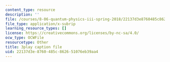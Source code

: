 ```yaml
---
content_type: resource
description: ''
file: /courses/8-06-quantum-physics-iii-spring-2018/22137d3e8760485c862651076eb39aa4_lr4HqQ_sLO0.srt
file_type: application/x-subrip
learning_resource_types: []
license: https://creativecommons.org/licenses/by-nc-sa/4.0/
ocw_type: OCWFile
resourcetype: Other
title: 3play caption file
uid: 22137d3e-8760-485c-8626-51076eb39aa4
---
```

